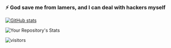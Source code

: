### ⚡ God save me from lamers, and I can deal with hackers myself

[![GitHub stats](https://github-readme-stats.vercel.app/api?username=cyfive&theme=blue-green)](https://github.com/cyfive)

![Your Repository's Stats](https://github-readme-stats.vercel.app/api/top-langs/?username=cyfive&theme=blue-green)

![visitors](https://visitor-badge.glitch.me/badge?page_id=cyfive)

<!--
**cyfive/cyfive** is a ✨ _special_ ✨ repository because its `README.md` (this file) appears on your GitHub profile.

Here are some ideas to get you started:

- 🔭 I’m currently working on ...
- 🌱 I’m currently learning ...
- 👯 I’m looking to collaborate on ...
- 🤔 I’m looking for help with ...
- 💬 Ask me about ...
- 📫 How to reach me: ...
- 😄 Pronouns: ...
- ⚡ Fun fact: ...
-->
